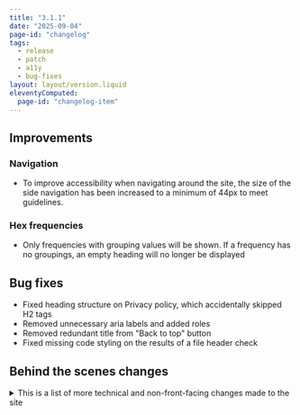 ```yaml
---
title: "3.1.1"
date: "2025-09-04"
page-id: "changelog"
tags: 
  - release
  - patch
  - a11y
  - bug-fixes
layout: layout/version.liquid
eleventyComputed:
  page-id: "changelog-item"
---
```

## Improvements
### Navigation
- To improve accessibility when navigating around the site, the size of the side navigation has been increased to a minimum of 44px to meet guidelines.

### Hex frequencies
- Only frequencies with grouping values will be shown. If a frequency has no groupings, an empty heading will no longer be displayed

## Bug fixes
- Fixed heading structure on Privacy policy, which accidentally skipped H2 tags
- Removed unnecessary aria labels and added roles
- Removed redundant title from "Back to top" button
- Fixed missing code styling on the results of a file header check

## Behind the scenes changes
<details>
<summary>This is a list of more technical and non-front-facing changes made to the site  </summary>

### Bug fixes
- Fixed duplicate ID being set on mobile theme switcher
- Fixed erroneous double quote in Changelog link
- Fixed multiple instances of opening paragraph tags being missing
- Fixed incorrect version number in [1.17.7](/changelog/1.17.1) Changelog
- Added missing release tag to [3.1.0](/changelog/3.1.0) Changelog
</details>